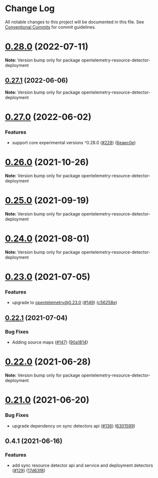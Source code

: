 # Change Log

All notable changes to this project will be documented in this file.
See [Conventional Commits](https://conventionalcommits.org) for commit guidelines.

# [0.28.0](https://github.com/aspecto-io/opentelemetry-ext-js/compare/opentelemetry-resource-detector-deployment@0.27.1...opentelemetry-resource-detector-deployment@0.28.0) (2022-07-11)

**Note:** Version bump only for package opentelemetry-resource-detector-deployment





## [0.27.1](https://github.com/aspecto-io/opentelemetry-ext-js/compare/opentelemetry-resource-detector-deployment@0.27.0...opentelemetry-resource-detector-deployment@0.27.1) (2022-06-06)

**Note:** Version bump only for package opentelemetry-resource-detector-deployment





# [0.27.0](https://github.com/aspecto-io/opentelemetry-ext-js/compare/opentelemetry-resource-detector-deployment@0.26.0...opentelemetry-resource-detector-deployment@0.27.0) (2022-06-02)


### Features

* support core experimental versions ^0.28.0 ([#228](https://github.com/aspecto-io/opentelemetry-ext-js/issues/228)) ([6eaec0e](https://github.com/aspecto-io/opentelemetry-ext-js/commit/6eaec0e6509edf066c6feb63504d4e9dd309c5ae))





# [0.26.0](https://github.com/aspecto-io/opentelemetry-ext-js/compare/opentelemetry-resource-detector-deployment@0.25.0...opentelemetry-resource-detector-deployment@0.26.0) (2021-10-26)

**Note:** Version bump only for package opentelemetry-resource-detector-deployment





# [0.25.0](https://github.com/aspecto-io/opentelemetry-ext-js/compare/opentelemetry-resource-detector-deployment@0.24.0...opentelemetry-resource-detector-deployment@0.25.0) (2021-09-19)

**Note:** Version bump only for package opentelemetry-resource-detector-deployment





# [0.24.0](https://github.com/aspecto-io/opentelemetry-ext-js/compare/opentelemetry-resource-detector-deployment@0.23.0...opentelemetry-resource-detector-deployment@0.24.0) (2021-08-01)

**Note:** Version bump only for package opentelemetry-resource-detector-deployment





# [0.23.0](https://github.com/aspecto-io/opentelemetry-ext-js/compare/opentelemetry-resource-detector-deployment@0.22.1...opentelemetry-resource-detector-deployment@0.23.0) (2021-07-05)


### Features

* upgrade to opentelemetry@0.23.0 ([#149](https://github.com/aspecto-io/opentelemetry-ext-js/issues/149)) ([c56258e](https://github.com/aspecto-io/opentelemetry-ext-js/commit/c56258eba8885fa7ac9a2d26e4860c30f33fe513))





## [0.22.1](https://github.com/aspecto-io/opentelemetry-ext-js/compare/opentelemetry-resource-detector-deployment@0.22.0...opentelemetry-resource-detector-deployment@0.22.1) (2021-07-04)


### Bug Fixes

* Adding source maps ([#147](https://github.com/aspecto-io/opentelemetry-ext-js/issues/147)) ([90a1814](https://github.com/aspecto-io/opentelemetry-ext-js/commit/90a1814f30b1fbc78a10e6f9e2f7acd7d798e53a))





# [0.22.0](https://github.com/aspecto-io/opentelemetry-ext-js/compare/opentelemetry-resource-detector-deployment@0.21.0...opentelemetry-resource-detector-deployment@0.22.0) (2021-06-28)

**Note:** Version bump only for package opentelemetry-resource-detector-deployment





# [0.21.0](https://github.com/aspecto-io/opentelemetry-ext-js/compare/opentelemetry-resource-detector-deployment@0.4.1...opentelemetry-resource-detector-deployment@0.21.0) (2021-06-20)


### Bug Fixes

* upgrade dependency on sync detectors api ([#136](https://github.com/aspecto-io/opentelemetry-ext-js/issues/136)) ([6301599](https://github.com/aspecto-io/opentelemetry-ext-js/commit/6301599b3a3bc4cd22f68f31b4851468bee48579))





## 0.4.1 (2021-06-16)


### Features

* add sync resource detector api and service and deployment detectors ([#129](https://github.com/aspecto-io/opentelemetry-ext-js/issues/129)) ([17d63f8](https://github.com/aspecto-io/opentelemetry-ext-js/commit/17d63f87e8103fecd9f6f906eed9931e2f5a4aaa))
